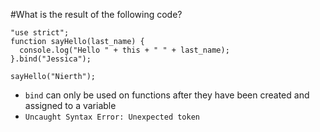 #What is the result of the following code?

```
"use strict";
function sayHello(last_name) {
  console.log("Hello " + this + " " + last_name);
}.bind("Jessica");

sayHello("Nierth");
```
* `bind` can only be used on functions after they have been created and assigned to a variable
* `Uncaught Syntax Error: Unexpected token`